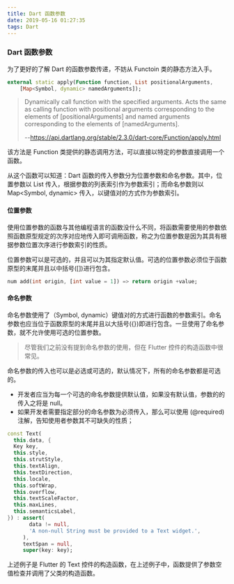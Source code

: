 ```yaml
---
title: Dart 函数参数
date: 2019-05-16 01:27:35
tags: Dart
---
```




### Dart 函数参数

为了更好的了解 Dart 的函数参数传递，不妨从 Functoin 类的静态方法入手。

```dart
external static apply(Function function, List positionalArguments,
    [Map<Symbol, dynamic> namedArguments]);
```

> Dynamically call function with the specified arguments.
> Acts the same as calling function with positional arguments corresponding to the elements of [positionalArguments] and named arguments corresponding to the elements of [namedArguments].
>
> --<https://api.dartlang.org/stable/2.3.0/dart-core/Function/apply.html>

该方法是 Function 类提供的静态调用方法，可以直接以特定的参数直接调用一个函数。

<!--more-->

从这个函数可以知道：Dart 函数的传入参数分为位置参数和命名参数。其中，位置参数以 List 传入，根据参数的列表索引作为参数索引；而命名参数则以 Map<Symbol, dynamic> 传入，以键值对的方式作为参数索引。


#### 位置参数

使用位置参数的函数与其他编程语言的函数没什么不同，将函数需要使用的参数依照函数原型规定的次序对应地传入即可调用函数，称之为位置参数是因为其具有根据参数位置次序进行参数索引的性质。

位置参数可以是可选的，并且可以为其指定默认值。可选的位置参数必须位于函数原型的末尾并且以中括号([])进行包含。

```dart
num add(int origin, [int value = 1]) => return origin +value; 
```

#### 命名参数

命名参数使用了（Symbol, dynamic）键值对的方式进行函数的参数索引。命名参数也应当位于函数原型的末尾并且以大括号({})即进行包含。一旦使用了命名参数，就不允许使用可选的位置参数。

> 尽管我们之前没有提到命名参数的使用，但在 Flutter 控件的构造函数中很常见。

命名参数的传入也可以是必选或可选的，默认情况下，所有的命名参数都是可选的。

- 开发者应当为每一个可选的命名参数提供默认值，如果没有默认值，参数的的传入之将是 null。
- 如果开发者需要指定部分的命名参数为必须传入，那么可以使用 (@required) 注解，告知使用者参数其不可缺失的性质；

```dart 
const Text(
  this.data, {
  Key key,
  this.style,
  this.strutStyle,
  this.textAlign,
  this.textDirection,
  this.locale,
  this.softWrap,
  this.overflow,
  this.textScaleFactor,
  this.maxLines,
  this.semanticsLabel,
}) : assert(
       data != null,
       'A non-null String must be provided to a Text widget.',
     ),
     textSpan = null,
     super(key: key);
```
上述例子是 Flutter 的 Text 控件的构造函数，在上述例子中，函数提供了参数空值检查并调用了父类的构造函数。